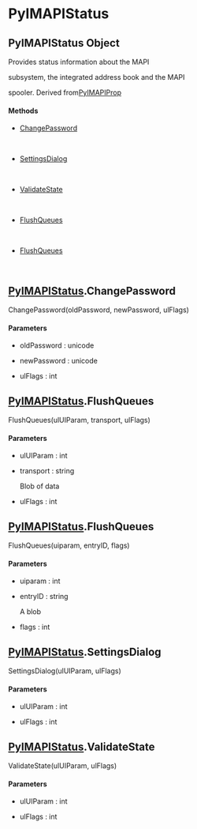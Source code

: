 # PyIMAPIStatus

## PyIMAPIStatus Object



Provides status information about the MAPI 

subsystem, the integrated address book and the MAPI 

spooler\.
Derived from[PyIMAPIProp](#pyimapiprop)

#### Methods


  - [ChangePassword](PyIMAPIStatus.md#pyimapistatuschangepassword)

    &nbsp;

  - [SettingsDialog](PyIMAPIStatus.md#pyimapistatussettingsdialog)

    &nbsp;

  - [ValidateState](PyIMAPIStatus.md#pyimapistatusvalidatestate)

    &nbsp;

  - [FlushQueues](PyIMAPIStatus.md#pyimapistatusflushqueues)

    &nbsp;

  - [FlushQueues](PyIMAPIStatus.md#pyimapistatusflushqueues)

    &nbsp;

## [PyIMAPIStatus](#pyimapistatus)\.ChangePassword

ChangePassword\(oldPassword, newPassword, ulFlags\)


#### Parameters


  - oldPassword : unicode

    

  - newPassword : unicode

    

  - ulFlags : int

    

## [PyIMAPIStatus](#pyimapistatus)\.FlushQueues

FlushQueues\(ulUIParam, transport, ulFlags\)


#### Parameters


  - ulUIParam : int

    

  - transport : string

    Blob of data

  - ulFlags : int

    

## [PyIMAPIStatus](#pyimapistatus)\.FlushQueues

FlushQueues\(uiparam, entryID, flags\)


#### Parameters


  - uiparam : int

    

  - entryID : string

    A blob

  - flags : int

    

## [PyIMAPIStatus](#pyimapistatus)\.SettingsDialog

SettingsDialog\(ulUIParam, ulFlags\)


#### Parameters


  - ulUIParam : int

    

  - ulFlags : int

    

## [PyIMAPIStatus](#pyimapistatus)\.ValidateState

ValidateState\(ulUIParam, ulFlags\)


#### Parameters


  - ulUIParam : int

    

  - ulFlags : int

    